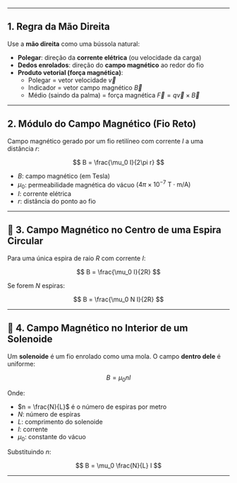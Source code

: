 
---

##  1. Regra da Mão Direita

Use a **mão direita** como uma bússola natural:

- **Polegar**: direção da **corrente elétrica** (ou velocidade da carga)
- **Dedos enrolados**: direção do **campo magnético** ao redor do fio
- **Produto vetorial (força magnética)**:
  - Polegar = vetor velocidade $\vec{v}$
  - Indicador = vetor campo magnético $\vec{B}$
  - Médio (saindo da palma) = força magnética $\vec{F} = q\vec{v} \times \vec{B}$

---

##  2. Módulo do Campo Magnético (Fio Reto)

Campo magnético gerado por um fio retilíneo com corrente $I$ a uma distância $r$:

$$
B = \frac{\mu_0 I}{2\pi r}
$$

- $B$: campo magnético (em Tesla)
- $\mu_0$: permeabilidade magnética do vácuo ($4\pi \times 10^{-7} \ \text{T} \cdot \text{m/A}$)
- $I$: corrente elétrica
- $r$: distância do ponto ao fio

---

## 🔄 3. Campo Magnético no Centro de uma Espira Circular

Para uma única espira de raio $R$ com corrente $I$:

$$
B = \frac{\mu_0 I}{2R}
$$

Se forem $N$ espiras:

$$
B = \frac{\mu_0 N I}{2R}
$$

---

## 🧵 4. Campo Magnético no Interior de um Solenoide

Um **solenoide** é um fio enrolado como uma mola. O campo **dentro dele** é uniforme:

$$
B = \mu_0 n I
$$

Onde:

- $n = \frac{N}{L}$ é o número de espiras por metro
- $N$: número de espiras
- $L$: comprimento do solenoide
- $I$: corrente
- $\mu_0$: constante do vácuo

Substituindo $n$:

$$
B = \mu_0 \frac{N}{L} I
$$

---

